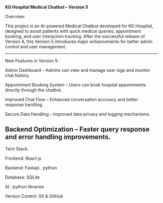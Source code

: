 **KG Hospital Medical Chatbot – Version 5**

Overview:

This project is an AI-powered Medical Chatbot developed for KG Hospital, designed to assist patients with quick medical queries, appointment booking, and user interaction tracking.
After the successful release of Version 4, this Version 5 introduces major enhancements for better admin control and user management.

---

 New Features in Version 5:

 Admin Dashboard – Admins can view and manage user logs and monitor chat history.

 Appointment Booking System – Users can book hospital appointments directly through the chatbot.

 Improved Chat Flow – Enhanced conversation accuracy and better response handling.

 Secure Data Handling – Improved data privacy and logging mechanisms.

 Backend Optimization – Faster query response and error handling improvements.
---

 Tech Stack:
 

Frontend: React js

Backend: Fastapi , python 

Database: SQLite

AI : python libraries

Version Control: Git & GitHub
